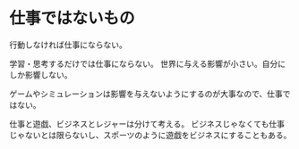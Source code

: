 # 仕事ではないもの

行動しなければ仕事にならない。

学習・思考するだけでは仕事にならない。
世界に与える影響が小さい。自分にしか影響しない。

ゲームやシミュレーションは影響を与えないようにするのが大事なので、仕事ではない。

仕事と遊戯、ビジネスとレジャーは分けて考える。
ビジネスじゃなくても仕事じゃないとは限らないし、スポーツのように遊戯をビジネスにすることもある。
